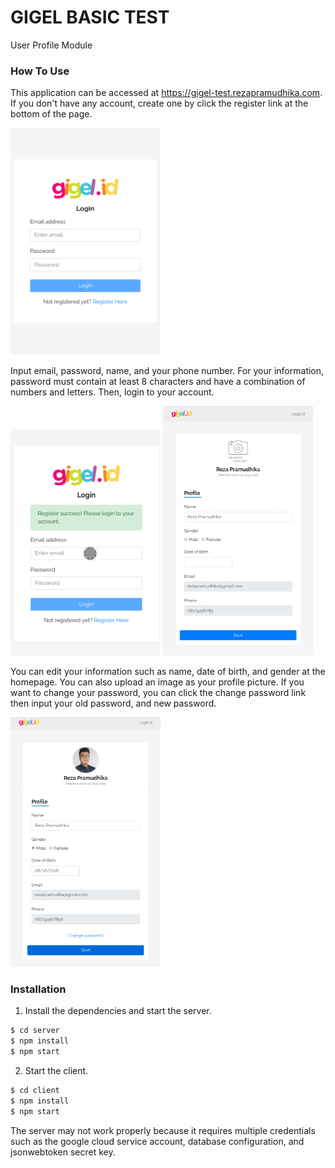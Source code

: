 # GIGEL BASIC TEST
User Profile Module

### How To Use
This application can be accessed at https://gigel-test.rezapramudhika.com. If you don't have any account, create one by click the register link at the bottom of the page.

<img src="https://github.com/rezapramudhika/user-profile-gigelid/blob/dev/docs/register.gif?raw=true" width="240">

Input email, password, name, and your phone number. For your information, password must contain at least 8 characters and have a combination of numbers and letters. Then, login to your account.

<img src="https://github.com/rezapramudhika/user-profile-gigelid/blob/dev/docs/login.gif?raw=true" width="240">

<img src="https://github.com/rezapramudhika/user-profile-gigelid/blob/dev/docs/dashboard.gif?raw=true" width="240">

You can edit your information such as name, date of birth, and gender at the homepage. You can also upload an image as your profile picture.
If you want to change your password, you can click the change password link then input your old password, and new password.

<img src="https://github.com/rezapramudhika/user-profile-gigelid/blob/dev/docs/change-password.gif?raw=true" width="240">

### Installation
1. Install the dependencies and start the server.
```sh
$ cd server
$ npm install
$ npm start
```
2. Start the client.
```sh
$ cd client
$ npm install
$ npm start
```

The server may not work properly because it requires multiple credentials such as the google cloud service account, database configuration, and jsonwebtoken secret key.
